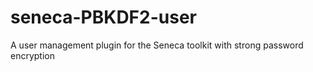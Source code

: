 seneca-PBKDF2-user
==================

A user management plugin for the Seneca toolkit with strong password encryption
